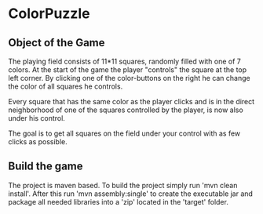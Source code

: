 ColorPuzzle
===========

Object of the Game
------------------

The playing field consists of 11*11 squares, randomly filled with one of 7 colors.
At the start of the game the player "controls" the square at the top left corner.
By clicking one of the color-buttons on the right he can change the color of all squares he controls.

Every square that has the same color as the player clicks and is in the direct neighborhood of
 one of the squares controlled by the player, is now also under his control.

The goal is to get all squares on the field under your control with as few clicks as possible.

Build the game
--------------
The project is maven based. To build the project simply run 'mvn clean install'. 
After this run 'mvn assembly:single' to create the executable jar and package all needed libraries into a 'zip' located in the 'target' folder.






